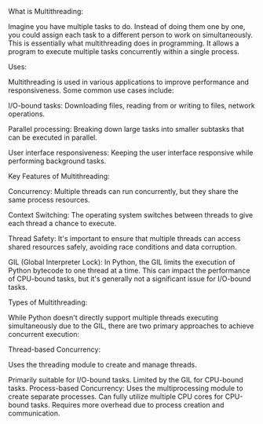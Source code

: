 What is Multithreading:

Imagine you have multiple tasks to do. Instead of doing them one by one, you could assign each task to a different person to work on simultaneously. This is essentially what multithreading does in programming. It allows a program to execute multiple tasks concurrently within a single process.

 Uses:
 
Multithreading is used in various applications to improve performance and responsiveness. Some common use cases include:

I/O-bound tasks: Downloading files, reading from or writing to files, network operations.

Parallel processing: Breaking down large tasks into smaller subtasks that can be executed in parallel.

User interface responsiveness: Keeping the user interface responsive while performing background tasks.

Key Features of Multithreading:

Concurrency: Multiple threads can run concurrently, but they share the same process resources.

Context Switching: The operating system switches between threads to give each thread a chance to execute.

Thread Safety: It's important to ensure that multiple threads can access shared resources safely, avoiding race conditions and data corruption.

GIL (Global Interpreter Lock): In Python, the GIL limits the execution of Python bytecode to one thread at a time. This can impact the performance of CPU-bound tasks, but it's generally not a significant issue for I/O-bound tasks.

Types of Multithreading:

While Python doesn't directly support multiple threads executing simultaneously due to the GIL, there are two primary approaches to achieve concurrent execution:

Thread-based Concurrency:

Uses the threading module to create and manage threads.

Primarily suitable for I/O-bound tasks.
Limited by the GIL for CPU-bound tasks.
Process-based Concurrency:
Uses the multiprocessing module to create separate processes.
Can fully utilize multiple CPU cores for CPU-bound tasks.
Requires more overhead due to process creation and communication.
